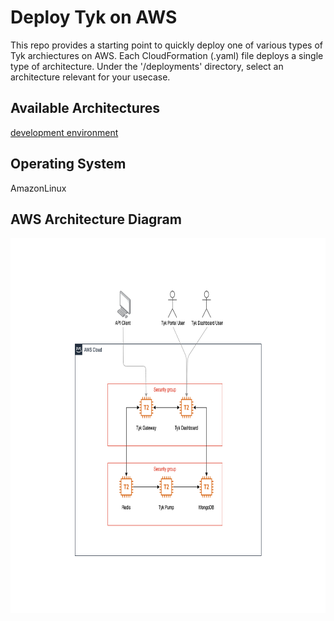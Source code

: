 # Deploy Tyk on AWS
This repo provides a starting point to quickly deploy one of various types of Tyk archiectures on AWS. 
Each CloudFormation (.yaml) file deploys a single type of architecture.
Under the '/deployments' directory, select an architecture relevant for your usecase. 

## Available Architectures
[development environment](https://github.com/jonathanbernal25/aws-tyk/blob/main/deployments/dev.yaml)


<!---
This repo deploys the following components.

| AWS Resource  | Tyk Stack Component | Security Group |
|---------------|---------------------|----------------| 
| EC2 Instance  | Redis Database      | DatabaseSG     |
| EC2 Instance  | MongoDB Database    | DatabaseSG     |
| EC2 Instance  | Tyk Dashboard       | ApplicationSG  |
| EC2 Instance  | Tyk Pump            | DatabaseSG     |
| EC2 Instance  | Tyk Gateway         | ApplicationSG  |
--->

## Operating System
AmazonLinux 

## AWS Architecture Diagram
<img src="zimages/SingleTykGatewayDeployment.png" width="800" height="600">

